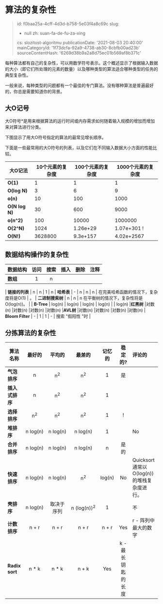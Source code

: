 算法的复杂性
======

> id: f0baa25a-4cff-4d3d-b758-5e03f4a8c69c
> slug:
> 	- null
> 	zh: suan-fa-de-fu-za-xing
> 
> cs: slozitost-algoritmu
> publicationDate: '2021-08-03 20:40:00'
> mainCategoryId: '1f73dcfa-92a9-4738-ab30-8cbfb00ad23b'
> sourceContentHash: '6269d38b9a2a8d75ec01b569af8b371c'

每种算法都有自己的复杂性，可以用数学符号表示。这个概述显示了根据输入数据的大小（即它们所处理的元素的数量）以及哪种类型的算法适合哪种类型的任务的典型复杂性。

一般来说，每种类型的问题都有一个最佳的专门算法。没有哪种算法是普遍最好的，你总是需要知道你的背景。

大O记号
--------------

大O符号*是用来根据算法的运行时间或内存需求如何随着输入规模的增加而增加来对算法进行分类。

下图显示了用大O符号指定的算法的最常见增长顺序。

下面是一些最常用的大O符号的列表，以及它们在不同输入数据大小方面的性能比较。

| 大O记法 | 10个元素的复杂度 | 100个元素的复杂度 | 1000个元素的复杂度
| -------------- | ---------------------------- | ----------------------------- | ------------------------------- |
| **O(1)** | 1 | 1 | 1 |
| **O(log N)** | 3 | 6 | 9 | |
| **o(n)** | 10 | 100 | 1000 | |
| **O(N log N)** | 30 | 600 | 9000 | |
| **o(n^2)** | 100 | 10000 | 1000000 |
| **O(2^N)** | 1024 | 1.26e+29 | 1.07e+301 !
| **O(N!)** | 3628800 | 9.3e+157 | 4.02e+2567 |

数据结构操作的复杂性
----------------------------------

| 数据结构|访问|搜索|插入|删除|注释|
| ----------------------- | :-------: | :-------: | :-------: | :-------: | :-------- |
| **数组** | 1 | n


| **链接的列表** | n | n | 1 | n
| **哈希表** | - | n | n | n | 在完美哈希函数的情况下，复杂度将是O(1) | 。
| **二进制搜索树** | n | n | n 在平衡树的情况下，复杂性将是O(log(n))。 |
| **B-Tree** | log(n) | log(n) | log(n) | log(n) | | log(n)
|**红黑树** |对数(n) |对数(n) |对数(n) |对数(n)
|**AVL树** |对数(n) |对数(n) |对数(n) |对数(n)
| **Bloom Filter** | - | 1 | 1 | - | 搜索 "假阳性 "时 |

分拣算法的复杂性
----------------------------

| 算法名称 | 最好的 | 平均的 | 最差的 | 记忆的 | 稳定的? | 评论的 |
| --------------------- | :-------------: | :-----------------: | :-----------------: | :-------: | :-------: | :-------- |
| **气泡排序** | n | n<sup>2</sup> | n<sup>2</sup> | 1 | 是 | |
| **插入式排序** | n | n<sup>2</sup> | n<sup>2</sup> | 1 | | |
| **选择排序** | n<sup>2</sup> | n<sup>2</sup> | n<sup>2</sup> | 1 | !
| **堆排序** | n&nbsp;log(n) | n&nbsp;log(n) | n&nbsp;log(n) | 1 | | No |
| **合并排序** | n&nbsp;log(n) | n&nbsp;log(n) | n&nbsp;log(n) | n | 是的
| **快速排序** | n&nbsp;log(n) | n&nbsp;log(n) | n<sup>2</sup> | log(n) | No | Quicksort通常以O(log(n))的堆栈复杂度进行。
| **壳排序** | n&nbsp;log(n) | 取决于序列 | n&nbsp;(log(n))<sup>2</sup> | 1 | | 不 |
| **计数排序** | n + r | n + r | n + r | n + r | Yes | r - 阵列中最大的数字 |
| **Radix sort** | n * k | n * k | n + k | Yes | k - 最长钥匙的长度 |
